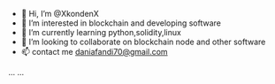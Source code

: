 - 👋 Hi, I’m @XkondenX
- 👀 I’m interested in blockchain and developing software
- 🌱 I’m currently learning python,solidity,linux
- 💞️ I’m looking to collaborate on blockchain node and other software
- 📫 contact me daniafandi70@gmail.com

<!---
XkondenX/XkondenX is a ✨ special ✨ repository because its `README.md` (this file) appears on your GitHub profile.
You can click the Preview link to take a look at your changes.
--->
... ...
